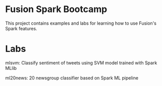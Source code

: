 Fusion Spark Bootcamp
========

This project contains examples and labs for learning how to use Fusion's Spark features.

Labs
========

mlsvm: Classify sentiment of tweets using SVM model trained with Spark MLlib

ml20news: 20 newsgroup classifier based on Spark ML pipeline

